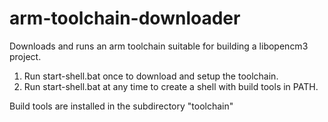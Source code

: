 # arm-toolchain-downloader
Downloads and runs an arm toolchain suitable for building a libopencm3 project.

1. Run start-shell.bat once to download and setup the toolchain.
2. Run start-shell.bat at any time to create a shell with build tools in PATH.

Build tools are installed in the subdirectory "toolchain"
